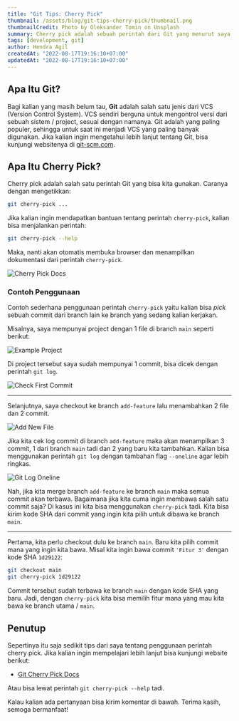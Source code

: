 ```yaml
---
title: "Git Tips: Cherry Pick"
thumbnail: /assets/blog/git-tips-cherry-pick/thumbnail.png
thumbnailCredit: Photo by Oleksander Tomin on Unsplash
summary: Cherry pick adalah sebuah perintah dari Git yang menurut saya sangat berguna di lingkup version control system.
tags: [development, git]
author: Hendra Agil
createdAt: "2022-08-17T19:16:10+07:00"
updatedAt: "2022-08-17T19:16:10+07:00"
---
```


## Apa Itu Git?

Bagi kalian yang masih belum tau, **Git** adalah salah satu jenis dari VCS (Version Control System). VCS sendiri berguna untuk mengontrol versi dari sebuah sistem / project, sesuai dengan namanya. Git adalah yang paling populer, sehingga untuk saat ini menjadi VCS yang paling banyak digunakan. Jika kalian ingin mengetahui lebih lanjut tentang Git, bisa kunjungi websitenya di [git-scm.com](https://git-scm.com/).

## Apa Itu Cherry Pick?

Cherry pick adalah salah satu perintah Git yang bisa kita gunakan. Caranya dengan mengetikkan:

```bash
git cherry-pick ...
```

Jika kalian ingin mendapatkan bantuan tentang perintah `cherry-pick`, kalian bisa menjalankan perintah:

```bash
git cherry-pick --help
```

Maka, nanti akan otomatis membuka browser dan menampilkan dokumentasi dari perintah `cherry-pick`.

![Cherry Pick Docs](/assets/blog/git-tips-cherry-pick/cherry-pick-docs.png)

### Contoh Penggunaan

Contoh sederhana penggunaan perintah `cherry-pick` yaitu kalian bisa _pick_ sebuah commit dari branch lain ke branch yang sedang kalian kerjakan.

Misalnya, saya mempunyai project dengan 1 file di branch `main` seperti berikut:

![Example Project](/assets/blog/git-tips-cherry-pick/example-project.png)

Di project tersebut saya sudah mempunyai 1 commit, bisa dicek dengan perintah `git log`.

![Check First Commit](/assets/blog/git-tips-cherry-pick/check-first-commit.png)

---

Selanjutnya, saya checkout ke branch `add-feature` lalu menambahkan 2 file dan 2 commit.

![Add New File](/assets/blog/git-tips-cherry-pick/add-new-file.png)

Jika kita cek log commit di branch `add-feature` maka akan menampilkan 3 commit, 1 dari branch `main` tadi dan 2 yang baru kita tambahkan. Kalian bisa menggunakan perintah `git log` dengan tambahan flag `--oneline` agar lebih ringkas.

![Git Log Oneline](/assets/blog/git-tips-cherry-pick/git-log-oneline.png)

Nah, jika kita merge branch `add-feature` ke branch `main` maka semua commit akan terbawa. Bagaimana jika kita cuma ingin membawa salah satu commit saja? Di kasus ini kita bisa menggunakan `cherry-pick` tadi. Kita bisa kirim kode SHA dari commit yang ingin kita pilih untuk dibawa ke branch `main`.

---

Pertama, kita perlu checkout dulu ke branch `main`. Baru kita pilih commit mana yang ingin kita bawa. Misal kita ingin bawa commit `'Fitur 3'` dengan kode SHA `1d29122`:

```bash
git checkout main
git cherry-pick 1d29122
```

Commit tersebut sudah terbawa ke branch `main` dengan kode SHA yang baru. Jadi, dengan `cherry-pick` kita bisa memilih fitur mana yang mau kita bawa ke branch utama / `main`.

## Penutup

Sepertinya itu saja sedikit tips dari saya tentang penggunaan perintah cherry pick. Jika kalian ingin mempelajari lebih lanjut bisa kunjungi website berikut:

- [Git Cherry Pick Docs](https://git-scm.com/docs/git-cherry-pick)

Atau bisa lewat perintah `git cherry-pick --help` tadi.

Kalau kalian ada pertanyaan bisa kirim komentar di bawah. Terima kasih, semoga bermanfaat!

